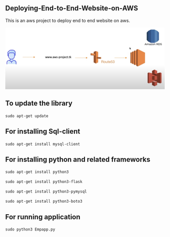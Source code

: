 ## Deploying-End-to-End-Website-on-AWS
This is an aws project to deploy end to end website on aws.

![alt text](https://github.com/AminuHabib/Deploying-End-to-End-Website-on-AWS/blob/main/image/architecture.jpg?raw=true)

## To update the library
```sudo apt-get update```

## For installing Sql-client
```sudo apt-get install mysql-client```

## For installing python and related frameworks

```sudo apt-get install python3```

```sudo apt-get install python3-flask```

```sudo apt-get install python3-pymysql```

```sudo apt-get install python3-boto3```

## For running application
```sudo python3 Empapp.py```
